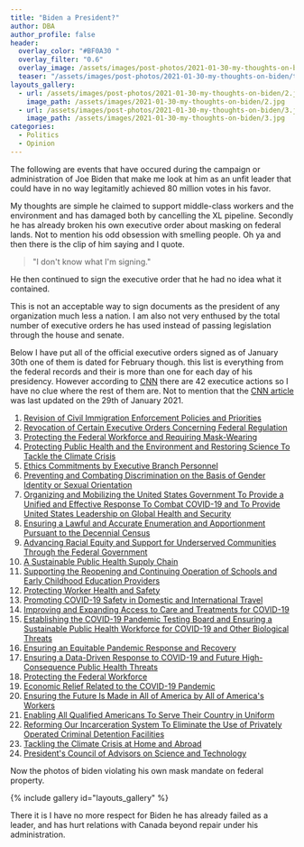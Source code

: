 ```yaml
---
title: "Biden a President?"
author: DBA
author_profile: false
header:
  overlay_color: "#BF0A30 "
  overlay_filter: "0.6"
  overlay_image: /assets/images/post-photos/2021-01-30-my-thoughts-on-biden/header.jpg
  teaser: "/assets/images/post-photos/2021-01-30-my-thoughts-on-biden/teaser.jpg"
layouts_gallery:
  - url: /assets/images/post-photos/2021-01-30-my-thoughts-on-biden/2.jpg
    image_path: /assets/images/2021-01-30-my-thoughts-on-biden/2.jpg
  - url: /assets/images/post-photos/2021-01-30-my-thoughts-on-biden/3.jpg
    image_path: /assets/images/2021-01-30-my-thoughts-on-biden/3.jpg
categories:
  - Politics
  - Opinion
---
```


The following are events that have occured during the campaign or administration of Joe Biden that make me look at him as an unfit leader that could have in no way legitamitly achieved 80 million votes in his favor.

My thoughts are simple he claimed to support middle-class workers and the environment and has damaged both by cancelling the XL pipeline. Secondly he has already broken his own executive order about masking on federal lands. Not to mention his odd obsession with smelling people. Oh ya and then there is the clip of him saying and I quote.

> "I don't know what I'm signing."

He then continued to sign the executive order that he had no idea what it contained.

This is not an acceptable way to sign documents as the president of any organization much less a nation. I am also not very enthused by the total number of executive orders he has used instead of passing legislation through the house and senate.

Below I have put all of the official executive orders signed as of January 30th one of them is dated for February though. this list is everything from the federal records and their is more than one for each day of his presidency. However according to [CNN](https://www.cnn.com/2021/01/29/politics/biden-executive-orders-climate-health-care-coronavirus-immigration/index.html) there are 42 executice actions so I have no clue where the rest of them are. Not to mention that the [CNN article](https://www.cnn.com/2021/01/29/politics/biden-executive-orders-climate-health-care-coronavirus-immigration/index.html) was last updated on the 29th of January 2021.

1. [Revision of Civil Immigration Enforcement Policies and Priorities](https://www.govinfo.gov/content/pkg/FR-2021-01-25/pdf/2021-01768.pdf)
2. [Revocation of Certain Executive Orders Concerning Federal Regulation](https://www.govinfo.gov/content/pkg/FR-2021-01-25/pdf/2021-01767.pdf)
3. [Protecting the Federal Workforce and Requiring Mask-Wearing](https://www.govinfo.gov/content/pkg/FR-2021-01-25/pdf/2021-01766.pdf)
4. [Protecting Public Health and the Environment and Restoring Science To Tackle the Climate Crisis](https://www.govinfo.gov/content/pkg/FR-2021-01-25/pdf/2021-01765.pdf)
5. [Ethics Commitments by Executive Branch Personnel](https://www.govinfo.gov/content/pkg/FR-2021-01-25/pdf/2021-01762.pdf)
6. [Preventing and Combating Discrimination on the Basis of Gender Identity or Sexual Orientation](https://www.govinfo.gov/content/pkg/FR-2021-01-25/pdf/2021-01761.pdf)
7. [Organizing and Mobilizing the United States Government To Provide a Unified and Effective Response To Combat COVID-19 and To Provide United States Leadership on Global Health and Security](https://www.govinfo.gov/content/pkg/FR-2021-01-25/pdf/2021-01759.pdf)
8. [Ensuring a Lawful and Accurate Enumeration and Apportionment Pursuant to the Decennial Census](https://www.govinfo.gov/content/pkg/FR-2021-01-25/pdf/2021-01755.pdf)
9. [Advancing Racial Equity and Support for Underserved Communities Through the Federal Government](https://www.govinfo.gov/content/pkg/FR-2021-01-25/pdf/2021-01753.pdf)
10. [A Sustainable Public Health Supply Chain](https://www.govinfo.gov/content/pkg/FR-2021-01-26/pdf/2021-01865.pdf)
11. [Supporting the Reopening and Continuing Operation of Schools and Early Childhood Education Providers](https://www.govinfo.gov/content/pkg/FR-2021-01-26/pdf/2021-01864.pdf)
12. [Protecting Worker Health and Safety](https://www.govinfo.gov/content/pkg/FR-2021-01-26/pdf/2021-01863.pdf)
13. [Promoting COVID-19 Safety in Domestic and International Travel](https://www.govinfo.gov/content/pkg/FR-2021-01-26/pdf/2021-01859.pdf)
14. [Improving and Expanding Access to Care and Treatments for COVID-19](https://www.govinfo.gov/content/pkg/FR-2021-01-26/pdf/2021-01858.pdf)
15. [Establishing the COVID-19 Pandemic Testing Board and Ensuring a Sustainable Public Health Workforce for COVID-19 and Other Biological Threats](https://www.govinfo.gov/content/pkg/FR-2021-01-26/pdf/2021-01854.pdf)
16. [Ensuring an Equitable Pandemic Response and Recovery](https://www.govinfo.gov/content/pkg/FR-2021-01-26/pdf/2021-01852.pdf)
17. [Ensuring a Data-Driven Response to COVID-19 and Future High-Consequence Public Health Threats](https://www.govinfo.gov/content/pkg/FR-2021-01-26/pdf/2021-01849.pdf)
18. [Protecting the Federal Workforce](https://www.govinfo.gov/content/pkg/FR-2021-01-27/pdf/2021-01924.pdf)
19. [Economic Relief Related to the COVID-19 Pandemic](https://www.govinfo.gov/content/pkg/FR-2021-01-27/pdf/2021-01923.pdf)
20. [Ensuring the Future Is Made in All of America by All of America's Workers](https://www.govinfo.gov/content/pkg/FR-2021-01-28/pdf/2021-02038.pdf)
21. [Enabling All Qualified Americans To Serve Their Country in Uniform](https://www.govinfo.gov/content/pkg/FR-2021-01-28/pdf/2021-02034.pdf)
22. [Reforming Our Incarceration System To Eliminate the Use of Privately Operated Criminal Detention Facilities](https://www.govinfo.gov/content/pkg/FR-2021-01-29/pdf/2021-02070.pdf)
23. [Tackling the Climate Crisis at Home and Abroad](https://www.govinfo.gov/content/pkg/FR-2021-02-01/pdf/2021-02177.pdf)
24. [President's Council of Advisors on Science and Technology](https://www.govinfo.gov/content/pkg/FR-2021-02-01/pdf/2021-02176.pdf)

Now the photos of biden violating his own mask mandate on federal property.

{% include gallery id="layouts_gallery" %}

There it is I have no more respect for Biden he has already failed as a leader, and has hurt relations with Canada beyond repair under his administration.